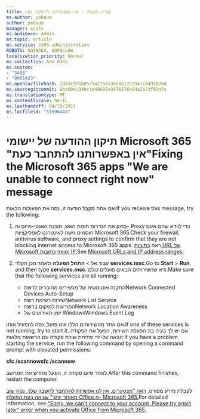 ```yaml
---
title: בעיית הפעלה - אין באפשרותנו להתחבר כעת
ms.author: pebaum
author: pebaum
manager: scotv
ms.audience: Admin
ms.topic: article
ms.service: o365-administration
ROBOTS: NOINDEX, NOFOLLOW
localization_priority: Normal
ms.collection: Adm_O365
ms.custom:
- "3408"
- "9001423"
ms.openlocfilehash: 2dd3c97bb85254215b13ee8a1222941c0492b204
ms.sourcegitcommit: 8bc60ec34bc1e40685e3976576e04a2623f63a7c
ms.translationtype: MT
ms.contentlocale: he-IL
ms.lasthandoff: 04/15/2021
ms.locfileid: "51806443"
---
```

# <a name="fixing-the-microsoft-365-apps-we-are-unable-to-connect-right-now-message"></a><span data-ttu-id="afc31-102">תיקון ההודעה של יישומי Microsoft 365 "אין באפשרותנו להתחבר כעת"</span><span class="sxs-lookup"><span data-stu-id="afc31-102">Fixing the Microsoft 365 apps "We are unable to connect right now" message</span></span>

<span data-ttu-id="afc31-103">אם אתה מקבל הודעה זו, נסה את הפעולות הבאות:</span><span class="sxs-lookup"><span data-stu-id="afc31-103">If you receive this message, try the following:</span></span>

1. <span data-ttu-id="afc31-104">בדוק את הגדרות חומת האש, תוכנת האנטי-וירוס וה- Proxy כדי לוודא שהם אינם חוסמים גישה לאינטרנט לאפליקציות Microsoft 365.</span><span class="sxs-lookup"><span data-stu-id="afc31-104">Check your firewall, antivirus software, and proxy settings to confirm that they are not blocking Internet access to Microsoft 365 apps.</span></span> <span data-ttu-id="afc31-105">ראה [כתובות URL של Microsoft וטווחי כתובות IP.](https://docs.microsoft.com/office365/enterprise/urls-and-ip-address-ranges)</span><span class="sxs-lookup"><span data-stu-id="afc31-105">See [Microsoft URLs and IP address ranges](https://docs.microsoft.com/office365/enterprise/urls-and-ip-address-ranges).</span></span>

2. <span data-ttu-id="afc31-106">עבור אל  >  **התחל הפעלה** ולאחר מכן הקלד **services.msc**.</span><span class="sxs-lookup"><span data-stu-id="afc31-106">Go to **Start** > **Run**, and then type **services.msc**.</span></span> <span data-ttu-id="afc31-107">ודא שהשירותים הבאים פועלים כולם:</span><span class="sxs-lookup"><span data-stu-id="afc31-107">Make sure that the following services are all running:</span></span>
    - <span data-ttu-id="afc31-108">התקנה אוטומטית של מכשירים מחוברים לרשת</span><span class="sxs-lookup"><span data-stu-id="afc31-108">Network Connected Devices Auto-Setup</span></span>
    - <span data-ttu-id="afc31-109">שירות רשימת רשת</span><span class="sxs-lookup"><span data-stu-id="afc31-109">Network List Service</span></span>
    - <span data-ttu-id="afc31-110">המודעות למיקום ברשת</span><span class="sxs-lookup"><span data-stu-id="afc31-110">Network Location Awareness</span></span>
    - <span data-ttu-id="afc31-111">יומן האירועים של Windows</span><span class="sxs-lookup"><span data-stu-id="afc31-111">Windows Event Log</span></span>

<span data-ttu-id="afc31-112">אם אחד מהשירותים הללו אינו פועל, נסה להפעיל אותו.</span><span class="sxs-lookup"><span data-stu-id="afc31-112">If one of these services is not running, try to start it.</span></span> <span data-ttu-id="afc31-113">אם יש לך בעיה בה הפעלת השירות, הפעל את הפקודה הבאה על-ידי פתיחת שורת פקודה עם הרשאות מלאות:</span><span class="sxs-lookup"><span data-stu-id="afc31-113">If you have a problem starting the service, run the following command by opening a command prompt with elevated permissions:</span></span>

<span data-ttu-id="afc31-114">**sfc /scannow**</span><span class="sxs-lookup"><span data-stu-id="afc31-114">**sfc /scannow**</span></span>

<span data-ttu-id="afc31-115">לאחר סיום פקודה זו, הפעל מחדש את המחשב.</span><span class="sxs-lookup"><span data-stu-id="afc31-115">After this command finishes, restart the computer.</span></span>

<span data-ttu-id="afc31-116">לקבלת מידע מפורט, [ראה "מצטערים, אין לנו אפשרות להתחבר לחשבון שלך. נסה שוב מאוחר יותר" שגיאה בעת הפעלת Office מ- Microsoft 365.](https://docs.microsoft.com/office/troubleshoot/activation-installation/issue-when-activate-office-from-office-365)</span><span class="sxs-lookup"><span data-stu-id="afc31-116">For detailed information, see ["Sorry, we can't connect to your account. Please try again later" error when you activate Office from Microsoft 365](https://docs.microsoft.com/office/troubleshoot/activation-installation/issue-when-activate-office-from-office-365).</span></span>